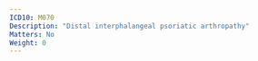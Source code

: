 ```yaml
---
ICD10: M070
Description: "Distal interphalangeal psoriatic arthropathy"
Matters: No
Weight: 0
---
```

